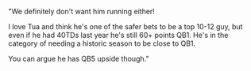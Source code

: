 "We definitely don't want him running either!

I love Tua and think he's one of the safer bets to be a top 10-12 guy, but even if he had 40TDs last year he's still 60+ points QB1. He's in the category of needing a historic season to be close to QB1.

You can argue he has QB5 upside though."